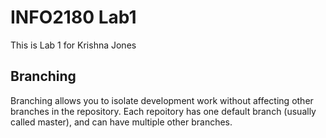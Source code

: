 # INFO2180 Lab1

This is Lab 1 for Krishna Jones

## Branching

Branching allows you to isolate development work without affecting other branches in the repository. Each repoitory has one default branch (usually called master), and can have multiple other branches.